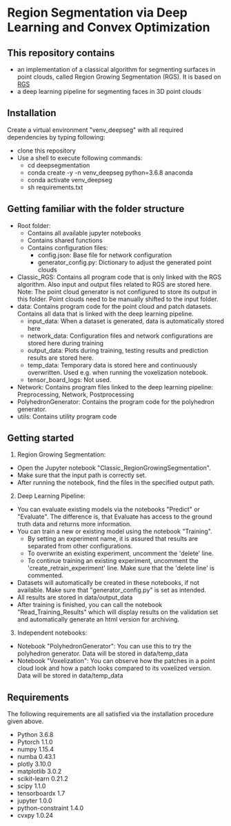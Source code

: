 # Region Segmentation via Deep Learning and Convex Optimization

## This repository contains 
* an implementation of a classical algorithm for segmenting surfaces in point clouds, called Region Growing Segmentation (RGS). It is based on [RGS](http://www.pointclouds.org/documentation/tutorials/region_growing_segmentation.php)
* a deep learning pipeline for segmenting faces in 3D point clouds

## Installation
Create a virtual environment "venv_deepseg" with all required dependencies by typing following:
* clone this repository
* Use a shell to execute following commands:
  * cd deepsegmentation
  * conda create -y -n venv_deepseg python=3.6.8 anaconda
  * conda activate venv_deepseg
  * sh requirements.txt

## Getting familiar with the folder structure
* Root folder: 
  * Contains all available jupyter notebooks
  * Contains shared functions
  * Contains configuration files:
    * config.json: Base file for network configuration
    * generator_config.py: Dictionary to adjust the generated point clouds
* Classic_RGS: Contains all program code that is only linked with the RGS algorithm. Also input and output files related to RGS are stored here. Note: The point cloud generator is not configured to store its output in this folder. Point clouds need to be manually shifted to the input folder.
* data: Contains program code for the point cloud and patch datasets. Contains all data that is linked with the deep learning pipeline.
  * input_data: When a dataset is generated, data is automatically stored here
  * network_data: Configuration files and network configurations are stored here during training
  * output_data: Plots during training, testing results and prediction results are stored here.
  * temp_data: Temporary data is stored here and continuously overwritten. Used e.g. when running the voxelization notebook.
  * tensor_board_logs: Not used.
* Network: Contains program files linked to the deep learning pipeline: Preprocessing, Network, Postprocessing
* PolyhedronGenerator: Contains the program code for the polyhedron generator.
* utils: Contains utility program code

## Getting started
1. Region Growing Segmentation:
  * Open the Jupyter notebook "Classic_RegionGrowingSegmentation". 
  * Make sure that the input path is correctly set.
  * After running the notebook, find the files in the specified output path.
2. Deep Learning Pipeline:
  * You can evaluate existing models via the notebooks "Predict" or "Evaluate". The difference is, that Evaluate has access to the ground truth data and returns more information. 
  * You can train a new or existing model using the notebook "Training". 
     * By setting an experiment name, it is assured that results are separated from other configurations. 
     * To overwrite an existing experiment, uncomment the 'delete' line.
     * To continue training an existing experiment, uncomment the 'create_retrain_experiment' line. Make sure that the 'delete line' is commented.
  * Datasets will automatically be created in these notebooks, if not available. Make sure that "generator_config.py" is set as intended.
  * All results are stored in data/output_data
  * After training is finished, you can call the notebook "Read_Training_Results" which will display results on the validation set and automatically generate an html version for archiving.
3. Independent notebooks:
  * Notebook "PolyhedronGenerator": You can use this to try the polyhedron generator. Data will be stored in data/temp_data
  * Notebook "Voxelization": You can observe how the patches in a point cloud look and how a patch looks compared to its voxelized version. Data will be stored in data/temp_data
  
## Requirements
The following requirements are all satisfied via the installation procedure given above.
* Python 3.6.8
* Pytorch 1.1.0
* numpy 1.15.4
* numba 0.43.1
* plotly 3.10.0
* matplotlib 3.0.2
* scikit-learn 0.21.2
* scipy 1.1.0
* tensorboardx 1.7
* jupyter 1.0.0
* python-constraint 1.4.0
* cvxpy 1.0.24
